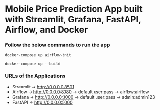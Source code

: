 # Mobile Price Prediction App built with Streamlit, Grafana, FastAPI, Airflow, and Docker


### Follow the below commands to run the app

`docker-compose up airflow-init`

`docker-compose up --build`


### URLs of the Applications

- Streamlit -> http://0.0.0.0:8501
- Airflow   -> http://0.0.0.0:8080 -> default user:pass -> airflow:airflow
- Grafana   -> http://0.0.0.0:3000 -> default user:pass -> admin:admin123
- FastAPI   -> http://0.0.0.0:5000
